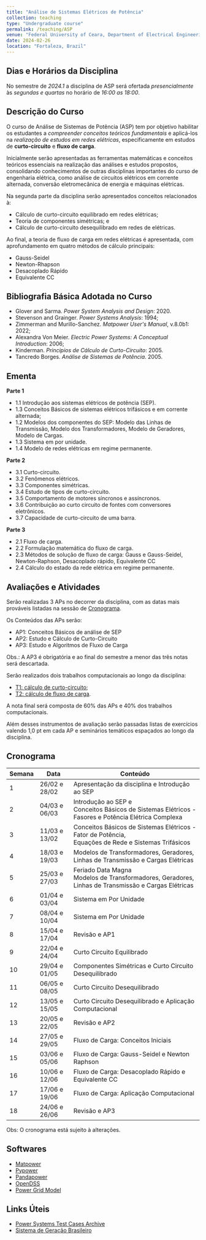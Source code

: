 ```yaml
---
title: "Análise de Sistemas Elétricos de Potência"
collection: teaching
type: "Undergraduate course"
permalink: /teaching/ASP
venue: "Federal University of Ceara, Department of Electrical Engineering"
date: 2024-02-26
location: "Fortaleza, Brazil"
---
```


## Dias e Horários da Disciplina

No semestre de *2024.1* a disciplina de ASP será ofertada *presencialmente* às *segundas e quartas* no horário de *16:00 as 18:00*.

## Descrição do Curso

O curso de Análise de Sistemas de Potência (ASP) tem por objetivo habilitar os estudantes a *compreender conceitos teóricos fundamentais* e aplicá-los na *realização de estudos em redes elétricas*, especificamente em estudos de **curto-circuito** e **fluxo de carga**.

Inicialmente serão apresentadas as ferramentas matemáticas e conceitos teóricos essenciais na realização das análises e estudos propostos, consolidando conhecimentos de outras disciplinas importantes do curso de engenharia elétrica, como análise de circuitos elétricos em corrente alternada, conversão eletromecânica de energia e máquinas elétricas.

Na segunda parte da disciplina serão apresentados conceitos relacionados à:
- Cálculo de curto-circuito equilibrado em redes elétricas;
- Teoria de componentes simétricas; e
- Cálculo de curto-circuito desequilibrado em redes de elétricas.

Ao final, a teoria de fluxo de carga em redes elétricas é apresentada, com aprofundamento em quatro métodos de cálculo principais:
- Gauss-Seidel
- Newton-Rhapson
- Desacoplado Rápido
- Equivalente CC

## Bibliografia Básica Adotada no Curso

- Glover and Sarma. *Power System Analysis and Design*: 2020.
- Stevenson and Grainger. *Power Systems Analysis*: 1994;
- Zimmerman and Murillo-Sanchez. *Matpower User's Manual*, v.8.0b1: 2022;
- Alexandra Von Meier. *Electric Power Systems: A Conceptual Introduction*: 2006;
- Kinderman. *Principios de Cálculo de Curto-Circuito*: 2005.
- Tancredo Borges. *Análise de Sistemas de Potência*. 2005.

## Ementa

**Parte 1**
- 1.1 Introdução aos sistemas elétricos de potência (SEP).
- 1.3 Conceitos Básicos de sistemas elétricos trifásicos e em corrente alternada;
- 1.2 Modelos dos componentes do SEP: Modelo das Linhas de Transmissão, Modelo dos Transformadores, Modelo de Geradores, Modelo de Cargas.
- 1.3 Sistema em por unidade.
- 1.4 Modelo de redes elétricas em regime permanente.

**Parte 2**
- 3.1 Curto-circuito.
- 3.2 Fenômenos elétricos.
- 3.3 Componentes simétricas.
- 3.4 Estudo de tipos de curto-circuito.
- 3.5 Comportamento de motores síncronos e assíncronos.
- 3.6 Contribuição ao curto circuito de fontes com conversores eletrônicos.
- 3.7 Capacidade de curto-circuito de uma barra.

**Parte 3**
- 2.1 Fluxo de carga.
- 2.2 Formulação matemática do fluxo de carga.
- 2.3 Métodos de solução de fluxo de carga: Gauss e Gauss-Seidel, Newton-Raphson, Desacoplado rápido, Equivalente CC
- 2.4 Cálculo do estado da rede elétrica em regime permanente.

## Avaliações e Atividades

Serão realizadas 3 APs no decorrer da disciplina, com as datas mais prováveis listadas na sessão de [Cronograma](#cronograma).

Os Conteúdos das APs serão:
- AP1: Conceitos Básicos de análise de SEP
- AP2: Estudo e Cálculo de Curto-Circuito
- AP3: Estudo e Algoritmos de Fluxo de Carga

Obs.: A AP3 é obrigatória e ao final do semestre a menor das três notas será descartada.

Serão realizados dois trabalhos computacionais ao longo da disciplina:
- [T1: cálculo de curto-circuito](/asp-t1);
- [T2: cálculo de fluxo de carga](/asp-t2).

A nota final será composta de 60% das APs e 40% dos trabalhos computacionais.

Além desses instrumentos de avaliação serão passadas listas de exercícios valendo 1,0 pt em cada AP e seminários temáticos espaçados ao longo da disciplina.

## Cronograma

| Semana | Data          | Conteúdo                                                                                               |
| ------ | ------------- | ------------------------------------------------------------------------------------------------------ |
| 1      | 26/02 e 28/02 | Apresentação da disciplina e Introdução ao SEP                                                         |
| 2      | 04/03 e 06/03 | Introdução ao SEP e <br>Conceitos Básicos de Sistemas Elétricos - Fasores e Potência Elétrica Complexa |
| 3      | 11/03 e 13/02 | Conceitos Básicos de Sistemas Elétricos - Fator de Potência,<br>Equações de Rede e Sistemas Trifásicos |
| 4      | 18/03 e 19/03 | Modelos de Transformadores, Geradores, Linhas de Transmissão e Cargas Elétricas                        |
| 5      | 25/03 e 27/03 | Feriado Data Magna<br>Modelos de Transformadores, Geradores, Linhas de Transmissão e Cargas Elétricas  |
| 6      | 01/04 e 03/04 | Sistema em Por Unidade                                                                                 |
| 7      | 08/04 e 10/04 | Sistema em Por Unidade                                                                                 |
| 8      | 15/04 e 17/04 | Revisão e AP1                                                                                          |
| 9      | 22/04 e 24/04 | Curto Circuito Equilibrado                                                                             |
| 10     | 29/04 e 01/05 | Componentes Simétricas e Curto Circuito Desequilibrado                                                 |
| 11     | 06/05 e 08/05 | Curto Circuito Desequilibrado                                                                          |
| 12     | 13/05 e 15/05 | Curto Circuito Desequilibrado e Aplicação Computacional                                                |
| 13     | 20/05 e 22/05 | Revisão e AP2                                                                                          |
| 14     | 27/05 e 29/05 | Fluxo de Carga: Conceitos Iniciais                                                                     |
| 15     | 03/06 e 05/06 | Fluxo de Carga: Gauss-Seidel e Newton Raphson                                                          |
| 16     | 10/06 e 12/06 | Fluxo de Carga: Desacoplado Rápido e Equivalente CC                                                    |
| 17     | 17/06 e 19/06 | Fluxo de Carga: Aplicação Computacional                                                                |
| 18     | 24/06 e 26/06 | Revisão e AP3                                                                                          |

Obs: O cronograma está sujeito à alterações.

## Softwares
- [Matpower](https://matpower.org/)
- [Pypower](https://pypi.org/project/PYPOWER/)
- [Pandapower](https://www.pandapower.org/)
- [OpenDSS](https://sourceforge.net/projects/electricdss/)
- [Power Grid Model](https://github.com/PowerGridModel/power-grid-model)

## Links Úteis
- [Power Systems Test Cases Archive](https://labs.ece.uw.edu/pstca/)
- [Sistema de Geração Brasileiro](https://app.powerbi.com/view?r=eyJrIjoiNjc4OGYyYjQtYWM2ZC00YjllLWJlYmEtYzdkNTQ1MTc1NjM2IiwidCI6IjQwZDZmOWI4LWVjYTctNDZhMi05MmQ0LWVhNGU5YzAxNzBlMSIsImMiOjR9)


